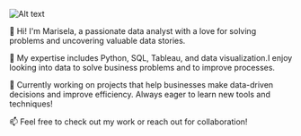 ![Alt text]([](https://github.com/marspier/marspier/blob/main/Brown%20Paper%20Motivation%20Quote%20Linked%20in%20Banner.png?raw=true))





👋 Hi! I'm Marisela, a passionate data analyst with a love for solving problems and uncovering valuable data stories.

🔧 My expertise includes Python, SQL, Tableau, and data visualization.I enjoy looking into data to solve business problems and to improve processes.

💼 Currently working on projects that help businesses make data-driven decisions and improve efficiency. Always eager to learn new tools and techniques!

📫 Feel free to check out my work or reach out for collaboration!


<!---
marspier/marspier is a ✨ special ✨ repository because its `README.md` (this file) appears on your GitHub profile.
You can click the Preview link to take a look at your changes.
--->
